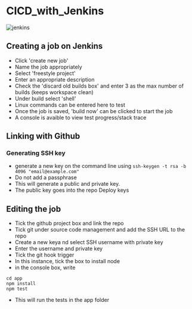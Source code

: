 # CICD_with_Jenkins
![jenkins](https://user-images.githubusercontent.com/32297246/122410832-2ba41500-cf7c-11eb-8f5d-1bfca6339171.png)

## Creating a job on Jenkins
- Click 'create new job'
- Name the job appropriately
- Select 'freestyle project'
- Enter an appropriate description
- Check the 'discard old builds box' and enter 3 as the max number of builds (keeps workspace clean)
- Under build select 'shell'
- Linux commands can be entered here to test
- Once the job is saved, 'build now' can be clicked to start the job
- A console is avaible to view test progress/stack trace
 
 
## Linking with Github
### Generating SSH key
- generate a new key on the command line using `ssh-keygen -t rsa -b 4096 "email@example.com"`
- Do not add a passphrase
- This will generate a public and private key.
- The public key goes into the repo Deploy keys


## Editing the job
- Tick the github project box and link the repo
- Tick git under source code management and add the SSH URL to the repo
- Create a new keya nd select SSH username with private key
- Enter the username and private key
- Tick the git hook trigger
- In this instance, tick the box to install node
- in the console box, write 
```
cd app
npm install
npm test
````
- This will run the tests in the app folder

